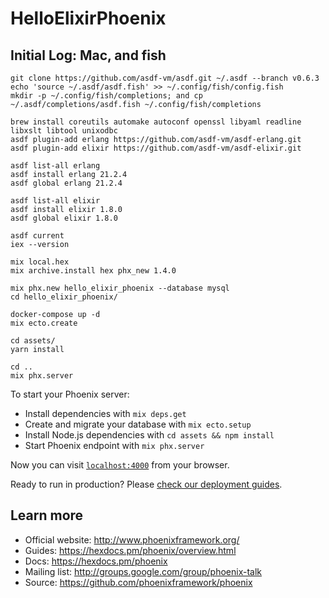 # HelloElixirPhoenix

## Initial Log: Mac, and fish

```
git clone https://github.com/asdf-vm/asdf.git ~/.asdf --branch v0.6.3
echo 'source ~/.asdf/asdf.fish' >> ~/.config/fish/config.fish
mkdir -p ~/.config/fish/completions; and cp ~/.asdf/completions/asdf.fish ~/.config/fish/completions

brew install coreutils automake autoconf openssl libyaml readline libxslt libtool unixodbc
asdf plugin-add erlang https://github.com/asdf-vm/asdf-erlang.git
asdf plugin-add elixir https://github.com/asdf-vm/asdf-elixir.git

asdf list-all erlang
asdf install erlang 21.2.4
asdf global erlang 21.2.4

asdf list-all elixir
asdf install elixir 1.8.0
asdf global elixir 1.8.0

asdf current
iex --version

mix local.hex
mix archive.install hex phx_new 1.4.0

mix phx.new hello_elixir_phoenix --database mysql
cd hello_elixir_phoenix/

docker-compose up -d
mix ecto.create

cd assets/
yarn install

cd ..
mix phx.server
```


To start your Phoenix server:
  * Install dependencies with `mix deps.get`
  * Create and migrate your database with `mix ecto.setup`
  * Install Node.js dependencies with `cd assets && npm install`
  * Start Phoenix endpoint with `mix phx.server`

Now you can visit [`localhost:4000`](http://localhost:4000) from your browser.

Ready to run in production? Please [check our deployment guides](https://hexdocs.pm/phoenix/deployment.html).

## Learn more

  * Official website: http://www.phoenixframework.org/
  * Guides: https://hexdocs.pm/phoenix/overview.html
  * Docs: https://hexdocs.pm/phoenix
  * Mailing list: http://groups.google.com/group/phoenix-talk
  * Source: https://github.com/phoenixframework/phoenix
